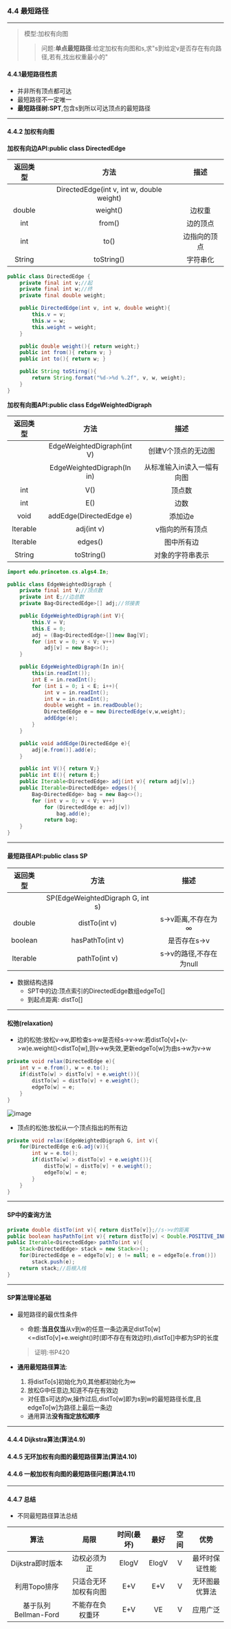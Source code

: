 ### 4.4 最短路径
---

> 模型:加权有向图
>> 问题:**单点最短路径**:给定加权有向图和s,求"s到给定v是否存在有向路径,若有,找出权重最小的"

#### 4.4.1最短路径性质
+ 并非所有顶点都可达
+ 最短路径不一定唯一
+ **最短路径树:SPT**,包含s到所以可达顶点的最短路径
---

#### 4.4.2 加权有向图
**加权有向边API:public class DirectedEdge**

|返回类型|方法|描述|
|:-:|:-:|:-:|
||DirectedEdge(int v, int w, double weight)||
|double|weight()|边权重|
|int|from()|边的顶点|
|int|to()|边指向的顶点|
|String|toString()|字符串化|

```Java
public class DirectedEdge {
    private final int v;//起
    private final int w;//终
    private final double weight;

    public DirectedEdge(int v, int w, double weight){
        this.v = v;
        this.w = w;
        this.weight = weight;
    }

    public double weight(){ return weight;}
    public int from(){ return v; }
    public int to(){ return w; }

    public String toStirng(){
        return String.format("%d->%d %.2f", v, w, weight);
    }
}
```

**加权有向图API:public class EdgeWeightedDigraph**

|返回类型|方法|描述|    
|:----------:|:----------:|:---------:|
||EdgeWeightedDigraph(int V)|创建V个顶点的无边图|
||EdgeWeightedDigraph(In in)|从标准输入in读入一幅有向图|
|int|V()|顶点数|
|int|E()|边数|
|void|addEdge(DirectedEdge e)|添加边e|
|Iterable<Integer>|adj(int v)|v指向的所有顶点|
|Iterable<Integer>|edges()|图中所有边|
|String|toString()|对象的字符串表示|

```Java
import edu.princeton.cs.algs4.In;

public class EdgeWeightedDigraph {
    private final int V;//顶点数
    private int E;//边总数
    private Bag<DirectedEdge>[] adj;//邻接表

    public EdgeWeightedDigraph(int V){
        this.V = V;
        this.E = 0;
        adj = (Bag<DirectedEdge>[])new Bag[V];
        for (int v = 0; v < V; v++)
            adj[v] = new Bag<>();
    }

    public EdgeWeightedDigraph(In in){
        this(in.readInt());
        int E = in.readInt();
        for (int i = 0; i < E; i++){
            int v = in.readInt();
            int w = in.readInt();
            double weight = in.readDouble();
            DirectedEdge e = new DirectedEdge(v,w,weight);
            addEdge(e);
        }
    }

    public void addEdge(DirectedEdge e){
        adj[e.from()].add(e);
    }

    public int V(){ return V;}
    public int E(){ return E;}
    public Iterable<DirectedEdge> adj(int v){ return adj[v];}
    public Iterable<DirectedEdge> edges(){
        Bag<DirectedEdge> bag = new Bag<>();
        for (int v = 0; v < V; v++)
            for (DirectedEdge e: adj[v])
                bag.add(e);
            return bag;
    }
}
```
---

#### 最短路径API:public class SP
|返回类型|方法|描述|
|:-:|:-:|:-:|
||SP(EdgeWeightedDigraph G, int s)||
|double|distTo(int v)|s->v距离,不存在为∞|
|boolean|hasPathTo(int v)|是否存在s->v|
|Iterable<DirectedEdge>|pathTo(int v)|s->v的路径,不存在为null|

+ 数据结构选择
    + SPT中的边:顶点索引的DirectedEdge数组edgeTo[]
    + 到起点距离: distTo[]
---

#### 松弛(relaxation)
+ 边的松弛:放松v->w,即检查s->w是否经s->v->w:若distTo[v]+(v->w)e.weight()<distTo[w],则v->w失效,更新edgeTo[w]为由s->w为v->w
```Java
private void relax(DirectedEdge e){
    int v = e.from(), w = e.to();
    if(distTo[w] > distTo[v] + e.weight()){
        distTo[w] = distTo[v] + e.weight();
        edgeTo[w] = e;
    }
}
```
![image](https://github.com/NepJNQ/algs4Note/raw/master/4-Graph/relaxation.jpg)
+ 顶点的松弛:放松从一个顶点指出的所有边
```Java
private void relax(EdgeWeightedDigraph G, int v){
    for(DirectedEdge e:G.adj(v)){
        int w = e.to();
        if(distTo[w] > distTo[v] + e.weight()){
            distTo[w] = distTo[v] + e.weight();
            edgeTo[w] = e;
        }
    }
}
```
---

#### SP中的查询方法
```Java
private double distTo(int v){ return distTo[v]};//s->v的距离
public boolean hasPathTo(int v){ return distTo[v] < Double.POSITIVE_INFINITY;}
public Iterable<DirectedEdge> pathTo(int v){
    Stack<DirectedEdge> stack = new Stack<>();
    for(DirectedEdge e = edgeTo[v]; e != null; e = edgeTo[e.from()])
        stack.push(e);
    return stack;//后根入栈
}
```
---

#### SP算法理论基础
+ 最短路径的最优性条件
    + 命题:**当且仅当**从v到w的任意一条边满足distTo[w]<=distTo[v]+e.weight()时(即不存在有效边时),distTo[]中都为SP的长度
    > 证明:书P420

+ **通用最短路径算法**:
    1. 将distTo[s]初始化为0,其他都初始化为∞
    2. 放松G中任意边,知道不存在有效边
    + 对任意s可达的w,操作过后,distTo[w]即为s到w的最短路径长度,且edgeTo[w]为路径上最后一条边
    +  通用算法**没有指定放松顺序**
---

#### 4.4.4 Dijkstra算法(算法4.9)
#### 4.4.5 无环加权有向图的最短路径算法(算法4.10)
#### 4.4.6 一般加权有向图的最短路径问题(算法4.11)
---

#### 4.4.7 总结

+ 不同最短路径算法总结

|算法|局限|时间(最坏)|最好|空间|优势|
|:-:|:-:|:-:|:-:|:-:|:-:|
|Dijkstra即时版本|边权必须为正|ElogV|ElogV|V|最坏时保证性能|
|利用Topo排序|只适合无环加权有向图|E+V|E+V|V|无环图最优算法|
|基于队列Bellman-Ford|不能存在负权重环|E+V|VE|V|应用广泛|


